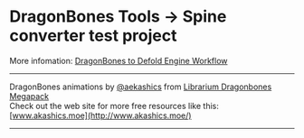 # DragonBones Tools -> Spine converter test project

More infomation: [DragonBones to Defold Engine Workflow](https://www.selimanac.com/dragonbones-to-defold-engine-workflow/)

---

DragonBones animations by [@aekashics](https://twitter.com/aekashics) from [Librarium Dragonbones Megapack](http://www.akashics.moe/uncategorized/librarium-dragonbones-animated-megapack/)  
Check out the web site for more free resources like this: [www.akashics.moe](http://www.akashics.moe/)

---